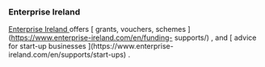 ###  Enterprise Ireland

[ Enterprise Ireland ](https://www.enterprise-ireland.com/en/) offers [
grants, vouchers, schemes ](https://www.enterprise-ireland.com/en/funding-
supports/) , and [ advice for start-up businesses ](https://www.enterprise-
ireland.com/en/supports/start-ups) .
